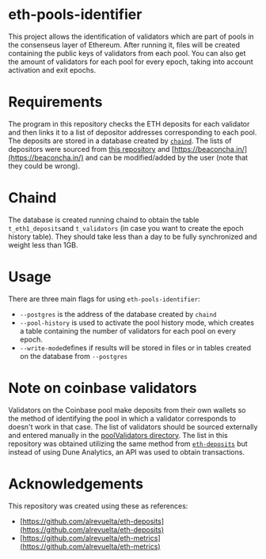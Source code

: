 # eth-pools-identifier

This project allows the identification of validators which are part of pools in the consenseus layer of Ethereum. After running it, files will be created containing the public keys of validators from each pool. You can also get the amount of validators for each pool for every epoch, taking into account activation and exit epochs.

# Requirements

The program in this repository checks the ETH deposits for each validator and then links it to a list of depositor addresses corresponding to each pool. The deposits are stored in a database created by [`chaind`](https://github.com/wealdtech/chaind). The lists of depositors were sourced from [this repository](https://github.com/alrevuelta/eth-metrics) and [https://beaconcha.in/](https://beaconcha.in/) and can be modified/added by the user (note that they could be wrong).

# Chaind

The database is created running chaind to obtain the table `t_eth1_deposits`and `t_validators` (in case you want to create the epoch history table). They should take less than a day to be fully synchronized and weight less than 1GB.

# Usage

There are three main flags for using `eth-pools-identifier`:

- `--postgres` is the address of the database created by `chaind`
- `--pool-history` is used to activate the pool history mode, which creates a table containing the number of validators for each pool on every epoch.
- `--write-mode`defines if results will be stored in files or in tables created on the database from `--postgres`

# Note on coinbase validators

Validators on the Coinbase pool make deposits from their own wallets so the method of identifying the pool in which a validator corresponds to doesn't work in that case. The list of validators should be sourced externally and entered manually in the [poolValidators directory](https://github.com/santi1234567/eth-pools-identifier/tree/main/poolValidators). The list in this repository was obtained utilizing the same method from [`eth-deposits`](https://github.com/alrevuelta/eth-deposits) but instead of using Dune Analytics, an API was used to obtain transactions.

# Acknowledgements

This repository was created using these as references:

- [https://github.com/alrevuelta/eth-deposits](https://github.com/alrevuelta/eth-deposits)
- [https://github.com/alrevuelta/eth-metrics](https://github.com/alrevuelta/eth-metrics)
